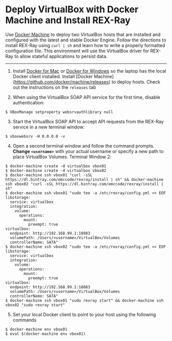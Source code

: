 # Deploy VirtualBox with Docker Machine and Install REX-Ray

Use [Docker Machine](https://github.com/docker/machine) to deploy two VirtualBox
hosts that are installed and configured with the latest and stable Docker
Engine. Follow the directions to install REX-Ray using `curl | sh` and learn how
to write a properly formatted configuration file. This environment will use the
VirtualBox driver for REX-Ray to allow stateful applications to persist data.

---

1. Install [Docker for Mac](https://docs.docker.com/docker-for-mac/) or [Docker
for Windows](https://docs.docker.com/docker-for-windows/) so the laptop has the
local Docker client installed. Install [Docker Machine]
(https://github.com/docker/machine/releases) to deploy hosts. Check out the instructions on the `releases` tab

2. When using the VirtualBox SOAP API service for the first time, disable
authentication:

  ```
  $ VBoxManage setproperty websrvauthlibrary null
  ```

3. Start the VirtualBox SOAP API to accept API requests from the REX-Ray
service in a new terminal window:

  ```
  $ vboxwebsrv -H 0.0.0.0 -v
  ```

4. Open a second terminal window and follow the command prompts. **Change
`<username>`** with your actual username or specify a new path to place VirtualBox
Volumes. Terminal Window 2:

  ```
  $ docker-machine create -d virtualbox vbox01
  $ docker-machine create -d virtualbox vbox02
  $ docker-machine ssh vbox01 "curl -sSL https://dl.bintray.com/emccode/rexray/install | sh" && docker-machine ssh vbox02 "curl -sSL https://dl.bintray.com/emccode/rexray/install | sh"
  $ docker-machine ssh vbox01 "sudo tee -a /etc/rexray/config.yml << EOF
  libstorage:
    service: virtualbox
    integration:
      volume:
        operations:
          mount:
            preempt: true
  virtualbox:
    endpoint: http://192.168.99.1:18083
    volumePath: /Users/<username>/VirtualBox/Volumes
    controllerName: SATA"
  $ docker-machine ssh vbox02 "sudo tee -a /etc/rexray/config.yml << EOF
  libstorage:
    service: virtualbox
    integration:
      volume:
        operations:
          mount:
            preempt: true
  virtualbox:
    endpoint: http://192.168.99.1:18083
    volumePath: /Users/<username>/VirtualBox/Volumes
    controllerName: SATA"
  $ docker-machine ssh vbox01 "sudo rexray start" && docker-machine ssh vbox02 "sudo rexray start"
  ```

5. Set your local Docker client to point to your host using the following
commands

  ```
  $ docker-machine env vbox01
  $ eval $(docker-machine env vbox01)
  ```
